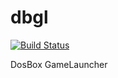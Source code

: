 dbgl
====

[![Build Status](https://travis-ci.org/UnitedRPMs/dbgl.svg?branch=master)](https://travis-ci.org/UnitedRPMs/dbgl)

DosBox GameLauncher
